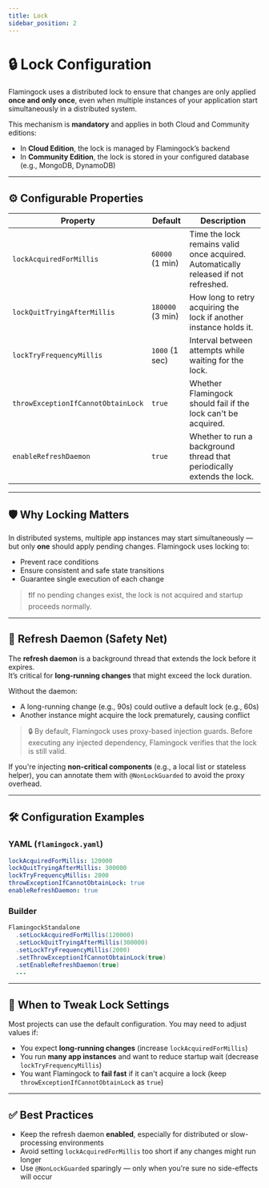 ```yaml
---
title: Lock
sidebar_position: 2
---
```


# 🔒 Lock Configuration

Flamingock uses a distributed lock to ensure that changes are only applied **once and only once**, even when multiple instances of your application start simultaneously in a distributed system.

This mechanism is **mandatory** and applies in both Cloud and Community editions:

- In **Cloud Edition**, the lock is managed by Flamingock’s backend
- In **Community Edition**, the lock is stored in your configured database (e.g., MongoDB, DynamoDB)

---

## ⚙️ Configurable Properties

| Property                             | Default        | Description                                                                 |
|--------------------------------------|----------------|-----------------------------------------------------------------------------|
| `lockAcquiredForMillis`              | `60000` (1 min)| Time the lock remains valid once acquired. Automatically released if not refreshed. |
| `lockQuitTryingAfterMillis`          | `180000` (3 min)| How long to retry acquiring the lock if another instance holds it.         |
| `lockTryFrequencyMillis`             | `1000` (1 sec) | Interval between attempts while waiting for the lock.                      |
| `throwExceptionIfCannotObtainLock`   | `true`         | Whether Flamingock should fail if the lock can't be acquired.              |
| `enableRefreshDaemon`                | `true`         | Whether to run a background thread that periodically extends the lock.     |

---

## 🛡 Why Locking Matters

In distributed systems, multiple app instances may start simultaneously — but only **one** should apply pending changes. Flamingock uses locking to:

- Prevent race conditions
- Ensure consistent and safe state transitions
- Guarantee single execution of each change

> ❗️If no pending changes exist, the lock is not acquired and startup proceeds normally.

---

## 🔁 Refresh Daemon (Safety Net)

The **refresh daemon** is a background thread that extends the lock before it expires.  
It’s critical for **long-running changes** that might exceed the lock duration.

Without the daemon:

- A long-running change (e.g., 90s) could outlive a default lock (e.g., 60s)
- Another instance might acquire the lock prematurely, causing conflict

> 🔒 By default, Flamingock uses proxy-based injection guards. Before executing any injected dependency, Flamingock verifies that the lock is still valid.

If you're injecting **non-critical components** (e.g., a local list or stateless helper), you can annotate them with `@NonLockGuarded` to avoid the proxy overhead.

---

## 🛠 Configuration Examples

### YAML (`flamingock.yaml`)
```yaml
lockAcquiredForMillis: 120000
lockQuitTryingAfterMillis: 300000
lockTryFrequencyMillis: 2000
throwExceptionIfCannotObtainLock: true
enableRefreshDaemon: true
```

### Builder
```java
FlamingockStandalone
  .setLockAcquiredForMillis(120000)
  .setLockQuitTryingAfterMillis(300000)
  .setLockTryFrequencyMillis(2000)
  .setThrowExceptionIfCannotObtainLock(true)
  .setEnableRefreshDaemon(true)
  ...
```

---

## 🧠 When to Tweak Lock Settings

Most projects can use the default configuration. You may need to adjust values if:

- You expect **long-running changes** (increase `lockAcquiredForMillis`)
- You run **many app instances** and want to reduce startup wait (decrease `lockTryFrequencyMillis`)
- You want Flamingock to **fail fast** if it can't acquire a lock (keep `throwExceptionIfCannotObtainLock` as `true`)

---

## ✅ Best Practices

- Keep the refresh daemon **enabled**, especially for distributed or slow-processing environments
- Avoid setting `lockAcquiredForMillis` too short if any changes might run longer
- Use `@NonLockGuarded` sparingly — only when you're sure no side-effects will occur
